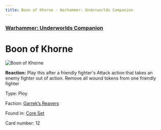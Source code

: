 ```yaml
---
title: Boon of Khorne - Warhammer: Underworlds Companion
---
```


### [Warhammer: Underworlds Companion](https://guidokessels.github.io/wh-underworlds)

  

# Boon of Khorne

![Boon of Khorne](https://warhammerunderworlds.com/wp-content/uploads/sites/6/2017/12/012_ENG-Boon-of-Khorne.png)

<b>Reaction:</b> Play this after a friendly fighter's Attack action that takes an enemy fighter out of action. Remove all wound tokens from one friendly fighter

Type: Ploy

Faction: [Garrek’s Reavers](https://guidokessels.github.io/wh-underworlds/factions/garreks-reavers)

Found in: [Core Set](https://guidokessels.github.io/wh-underworlds/locations/core-set)

Card number: 12
